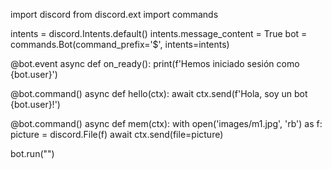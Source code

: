 import discord
from discord.ext import commands

intents = discord.Intents.default()
intents.message_content = True
bot = commands.Bot(command_prefix='$', intents=intents)

@bot.event
async def on_ready():
    print(f'Hemos iniciado sesión como {bot.user}')

@bot.command()
async def hello(ctx):
    await ctx.send(f'Hola, soy un bot {bot.user}!')

@bot.command()
async def mem(ctx):
    with open('images/m1.jpg', 'rb') as f:
        picture = discord.File(f)
    await ctx.send(file=picture)


bot.run("")
